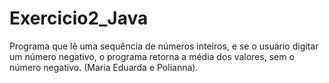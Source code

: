 # Exercicio2_Java
Programa que lê uma sequência de números inteiros, e se o usuário digitar um número negativo, o programa retorna a média dos valores, sem o número negativo.
(Maria Eduarda e Polianna).
